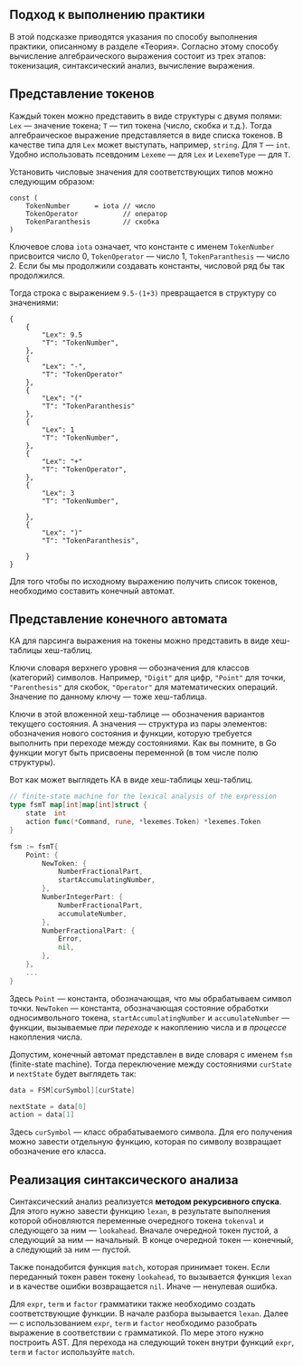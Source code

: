 ## Подход к выполнению практики

В этой подсказке приводятся указания по способу выполнения практики, описанному в разделе «Теория». Согласно этому способу вычисление алгебраического выражения состоит из трех этапов: токенизация, синтаксический анализ, вычисление выражения.

## Представление токенов

Каждый токен можно представить в виде структуры с двумя полями: `Lex` — значение токена; `T` — тип токена (число, скобка и т.д.). Тогда алгебраическое выражение представляется в виде списка токенов. В качестве типа для `Lex` может выступать, например, `string`. Для `T` — `int`. Удобно использовать псевдоним `Lexeme` — для `Lex` и `LexemeType` — для `T`.

Установить числовые значения для соответствующих типов можно следующим образом:

```golang
const (
	TokenNumber      = iota // число
	TokenOperator           // оператор
	TokenParanthesis        // скобка
)
```

Ключевое слова `iota` означает, что константе с именем `TokenNumber` присвоится число 0, `TokenOperator` — число 1, `TokenParanthesis` — число 2. Если бы мы продолжили создавать константы, числовой ряд бы так продолжился. 

Тогда строка с выражением `9.5-(1+3)` превращается в структуру со значениями:

```
{
    {
        "Lex": 9.5
        "T": "TokenNumber",
    },
    {
        "Lex": "-",
        "T": "TokenOperator"
    },
    {
        "Lex": "("
        "T": "TokenParanthesis"
    },
    {
        "Lex": 1
        "T": "TokenNumber",
    },
    {
        "Lex": "+"
        "T": "TokenOperator",
    },
    {
        "Lex": 3    
        "T": "TokenNumber",
        
    },
    {
        "Lex": ")"
        "T": "TokenParanthesis",
        
    }
}
```

Для того чтобы по исходному выражению получить список токенов, необходимо составить конечный автомат.

## Представление конечного автомата

КА для парсинга выражения на токены можно представить в виде хеш-таблицы хеш-таблиц.

Ключи словаря верхнего уровня — обозначения для классов (категорий) символов. Например, `"Digit"` для цифр, `"Point"` для точки, `"Parenthesis"` для скобок, `"Operator"` для математических операций. Значение по данному ключу — тоже хеш-таблица.

Ключи в этой вложенной хеш-таблице  — обозначения вариантов текущего состояния. А значения — структура из пары элементов: обозначения нового состояния и функции, которую требуется выполнить при переходе между состояниями. Как вы помните, в Go функции могут быть присвоены переменной (в том числе полю структуры).

Вот как может выглядеть КА в виде хеш-таблицы хеш-таблиц.

```go
// finite-state machine for the lexical analysis of the expression
type fsmT map[int]map[int]struct {
	state  int
	action func(*Command, rune, *lexemes.Token) *lexemes.Token
}

fsm := fsmT{
    Point: {
        NewToken: {
            NumberFractionalPart,
            startAccumulatingNumber,
        },
        NumberIntegerPart: {
            NumberFractionalPart,
            accumulateNumber,
        },
        NumberFractionalPart: {
            Error,
            nil,
        },
	},
    ...
}
```

Здесь `Point` — константа, обозначающая, что мы обрабатываем символ точки. `NewToken` — константа, обозначающая состояние обработки односимвольного токена, `startAccumulatingNumber` и `accumulateNumber` — функции, вызываемые *при переходе* к накоплению числа и *в процессе* накопления числа.

Допустим, конечный автомат представлен в виде словаря с именем `fsm` (finite-state machine). Тогда переключение между состояниями `curState` и `nextState` будет выглядеть так:

```go
data = FSM[curSymbol][curState]

nextState = data[0]
action = data[1]
```

Здесь `curSymbol` — класс обрабатываемого символа. Для его получения можно завести отдельную функцию, которая по символу возвращает обозначение его класса. 

## Реализация синтаксического анализа
Синтаксический анализ реализуется **методом рекурсивного спуска**. Для этого нужно завести функцию `lexan`, в результате выполнения которой обновляются переменные очередного токена `tokenval` и следующего за ним — `lookahead`. Вначале очередной токен пустой, а следующий за ним — начальный. В конце очередной токен —  конечный, а следующий за ним — пустой. 

Также понадобится функция `match`, которая принимает токен. Если переданный токен равен токену `lookahead`, то вызывается функция `lexan` и в качестве ошибки возвращается `nil`. Иначе — ненулевая ошибка. 

Для `expr`, `term` и `factor` грамматики также необходимо создать соответствующие функции. В начале разбора вызывается `lexan`. Далее — с использованием `expr`, `term` и `factor` необходимо разобрать выражение в соответствии с грамматикой. По мере этого нужно построить AST. Для перехода на следующий токен внутри функций `expr`, `term` и `factor` используйте `match`.
